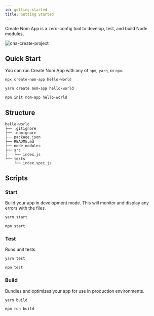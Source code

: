 ```yaml
---
id: getting-started
title: Getting Started
---
```


Create Nom App is a zero-config tool to develop, test, and build Node modules.

![cna-create-project](https://user-images.githubusercontent.com/10104630/61597124-1a500380-abc1-11e9-9446-b382301bb9af.gif)

## Quick Start

You can run Create Nom App with any of `npm`, `yarn`, or `npx`.

<!--DOCUSAURUS_CODE_TABS-->
<!--npx-->
```sh
npx create-nom-app hello-world
```

<!--yarn-->
```sh
yarn create nom-app hello-world
```

<!--npm-->
```sh
npm init nom-app hello-world
```

<!--END_DOCUSAURUS_CODE_TABS-->

## Structure

```none
hello-world
├── .gitignore
├── .npmignore
├── package.json
├── README.md
├── node_modules
├── src
│   └── index.js
└── tests
    └── index.spec.js
```

## Scripts

### Start

Build your app in development mode. This will monitor and display any errors with the files.

<!--DOCUSAURUS_CODE_TABS-->
<!--yarn-->
```sh
yarn start
```

<!--npm-->
```sh
npm start
```
<!--END_DOCUSAURUS_CODE_TABS-->

### Test

Runs unit tests.

<!--DOCUSAURUS_CODE_TABS-->
<!--yarn-->
```sh
yarn test
```

<!--npm-->
```sh
npm test
```
<!--END_DOCUSAURUS_CODE_TABS-->

### Build

Bundles and optimizes your app for use in production environments.

<!--DOCUSAURUS_CODE_TABS-->
<!--yarn-->
```sh
yarn build
```

<!--npm-->
```sh
npm run build
```
<!--END_DOCUSAURUS_CODE_TABS-->
